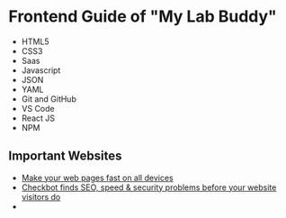 # Frontend Guide of "My Lab Buddy"

- HTML5
- CSS3
- Saas
- Javascript
- JSON
- YAML
- Git and GitHub
- VS Code
- React JS
- NPM

## Important Websites

- [Make your web pages fast on all devices](https://pagespeed.web.dev/)
- [Checkbot finds SEO, speed & security problems before your website visitors do](https://www.checkbot.io/)
- 
